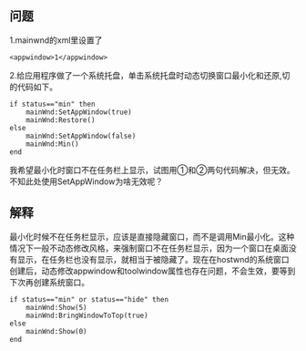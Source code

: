 ## 问题
1.mainwnd的xml里设置了
```
<appwindow>1</appwindow>
```

2.给应用程序做了一个系统托盘，单击系统托盘时动态切换窗口最小化和还原,切的代码如下。
```
if status=="min" then
    mainWnd:SetAppWindow(true)
    mainWnd:Restore()
else
    mainWnd:SetAppWindow(false)
    mainWnd:Min()
end
```

我希望最小化时窗口不在任务栏上显示，试图用①和②两句代码解决，但无效。不知此处使用SetAppWindow为啥无效呢？

## 解释
最小化时候不在任务栏显示，应该是直接隐藏窗口，而不是调用Min最小化。这种情况下一般不动态修改风格，来强制窗口不在任务栏显示，因为一个窗口在桌面没有显示，在任务栏也没有显示，就相当于被隐藏了。现在在hostwnd的系统窗口创建后，动态修改appwindow和toolwindow属性也存在问题，不会生效，要等到下次再创建系统窗口。
```
if status=="min" or status=="hide" then
    mainWnd:Show(5)
    mainWnd:BringWindowToTop(true)
else
    mainWnd:Show(0)
end
```
